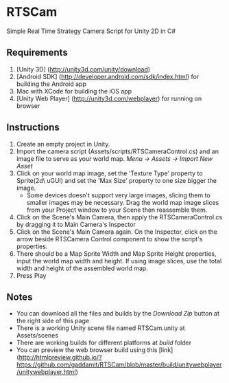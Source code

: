 RTSCam
======

Simple Real Time Strategy Camera Script for Unity 2D in C# 

Requirements
------
1. [Unity 3D] (http://unity3d.com/unity/download)
2. [Android SDK] (http://developer.android.com/sdk/index.html) for building the Android app
3. Mac with XCode for building the iOS app
4. [Unity Web Player] (http://unity3d.com/webplayer) for running on browser

Instructions
------
1. Create an empty project in Unity.
2. Import the camera script (Assets/scripts/RTSCameraControl.cs) and an image file to serve as your world map. *Menu -> Assets -> Import New Asset*
3. Click on your world map image, set the 'Texture Type' property to Sprite(2d\ uGUI) and set the 'Max Size' property to one size bigger the image.
    * Some devices doesn't support very large images, slicing them to smaller images may be necessary. Drag the world map image slices from your Project window to your Scene then reassemble them.
5. Click on the Scene's Main Camera, then apply the RTSCameraControl.cs by dragging it to Main Camera's Inspector
6. Click on the Scene's Main Camera again. On the Inspector, click on the arrow beside RTSCamera Control component to show the script's properties.
7. There should be a Map Sprite Width and Map Sprite Height properties, input the world map width and height. If using image slices, use the total width and height of the assembled world map.
8. Press Play

Notes
------
- You can download all the files and builds by the *Download Zip* button at the right side of this page
- There is a working Unity scene file named RTSCam.unity at Assets/scenes
- There are working builds for different platforms at *build* folder
- You can preview the web browser build using this [link] (http://htmlpreview.github.io/?https://github.com/gaddamit/RTSCam/blob/master/build/unitywebplayer/unitywebplayer.html)
